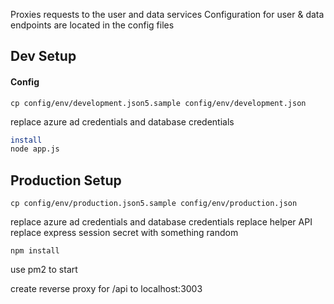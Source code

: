 Proxies requests to the user and data services
Configuration for user & data endpoints are located in the config files

## Dev Setup

#### Config
```
cp config/env/development.json5.sample config/env/development.json
```
replace azure ad credentials and database credentials

```bash
install
node app.js
```


## Production Setup
```
cp config/env/production.json5.sample config/env/production.json
```
replace azure ad credentials and database credentials
replace helper API
replace express session secret with something random
```
npm install
```
use pm2 to start

create reverse proxy for <domain>/api to localhost:3003